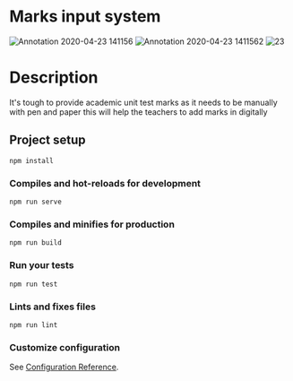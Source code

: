 # Marks input system
![Annotation 2020-04-23 141156](https://user-images.githubusercontent.com/31861172/80078679-e00afc80-856c-11ea-8246-951cafa4012d.png)
![Annotation 2020-04-23 1411562](https://user-images.githubusercontent.com/31861172/80078690-e4371a00-856c-11ea-85b3-886fa510a30e.png)
![23](https://user-images.githubusercontent.com/31861172/80078698-e7320a80-856c-11ea-88ad-b6b8081ad264.png)

# Description 
It's tough to provide academic unit test marks as it needs to be manually with pen and paper this will help the teachers to add marks
in digitally 
## Project setup
```
npm install
```

### Compiles and hot-reloads for development
```
npm run serve
```

### Compiles and minifies for production
```
npm run build
```

### Run your tests
```
npm run test
```

### Lints and fixes files
```
npm run lint
```

### Customize configuration
See [Configuration Reference](https://cli.vuejs.org/config/).
